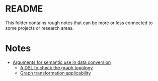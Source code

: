 # README

This folder contains rough notes that can be more or less connected to some projects or research areas.

# Notes

  * [Arguments for semantic use in data conversion](arguments_semantic.md "arguments")
	* [A DSL to check the graph topology](DSL-for-graph-topology-checks.md)
	* [Graph transformation applicability](graph-transformation-applicability.md)
